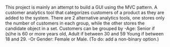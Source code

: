 This project is mainly an attempt to build a GUI using the MVC pattern.
A customer analytics tool that categorizes customers of a product as they are added to the system. There are 2 alternative analytics tools, one stores only the number of customers in each group, while the other stores the candidate object in a set.
Customers can be grouped by 
-Age:
 Senior if (s)he is 60 or more years old,
 Adult if between 30 and 59
 Young if between 18 and 29.
-Or Gender: 
 Female or Male. (To do: add a non-binary option.)
